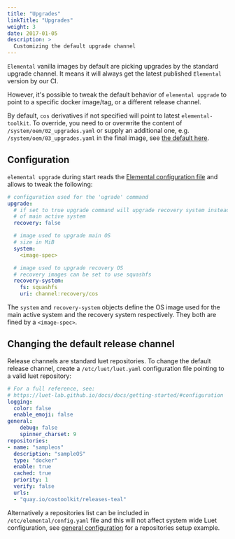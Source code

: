 ```yaml
---
title: "Upgrades"
linkTitle: "Upgrades"
weight: 3
date: 2017-01-05
description: >
  Customizing the default upgrade channel
---
```


`Elemental` vanilla images by default are picking upgrades by the standard upgrade channel. It means it will always get the latest published `Elemental` version by our CI.

However, it's possible to tweak the default behavior of `elemental upgrade` to point to a specific docker image/tag, or a different release channel.


By default, `cos` derivatives if not specified will point to latest `elemental-toolkit`. To override, you need to or overwrite the content of `/system/oem/02_upgrades.yaml` or supply an additional one, e.g. `/system/oem/03_upgrades.yaml` in the final image, see [the default here](https://github.com/rancher/elemental-toolkit/blob/main/packages/cloud-config/oem/02_upgrades.yaml).

## Configuration

`elemental upgrade` during start reads the [Elemental configuration file](../general_configuration) and allows to tweak the following:

```yaml
# configuration used for the 'ugrade' command
upgrade:
  # if set to true upgrade command will upgrade recovery system instead
  # of main active system
  recovery: false

  # image used to upgrade main OS
  # size in MiB
  system:
    <image-spec>

  # image used to upgrade recovery OS
  # recovery images can be set to use squashfs
  recovery-system:
    fs: squashfs
    uri: channel:recovery/cos
```

The `system` and `recovery-system` objects define the OS image used for the main active system and the recovery system respectively. They both are fined by a `<image-spec>`.

## Changing the default release channel

Release channels are standard luet repositories. To change the default release channel, create a `/etc/luet/luet.yaml` configuration file pointing to a valid luet repository:

```yaml
# For a full reference, see:
# https://luet-lab.github.io/docs/docs/getting-started/#configuration
logging:
  color: false
  enable_emoji: false
general:
    debug: false
    spinner_charset: 9
repositories:
- name: "sampleos"
  description: "sampleOS"
  type: "docker"
  enable: true
  cached: true
  priority: 1
  verify: false
  urls:
  - "quay.io/costoolkit/releases-teal"
```

Alternatively a repositories list can be included in `/etc/elemental/config.yaml` file and this will not affect system wide Luet configuration, see [general configuration](../../customizing/general_configuration) for a repositories setup example.
